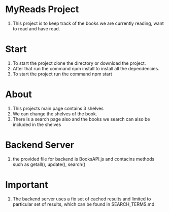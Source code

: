 # MyReads Project
1. This project is to keep track of the books we are currently reading, want to read and have read.

# Start
1. To start the project clone the directory or download the project.
2. After that run the command npm install to install all the dependencies.
3. To start the project run the command npm start

# About
1. This projects main page contains 3 shelves
2. We can change the shelves of the book.
3. There is a search page also and the books we search can also be included in the shelves

# Backend Server
1. the provided file for backend is BooksAPI.js and contacins methods such as getall(), update(), search()

# Important
1. The backend server uses a fix set of cached results and limited to particular set of results, which can be found in SEARCH_TERMS.md
